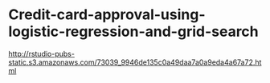 # Credit-card-approval-using-logistic-regression-and-grid-search
http://rstudio-pubs-static.s3.amazonaws.com/73039_9946de135c0a49daa7a0a9eda4a67a72.html
